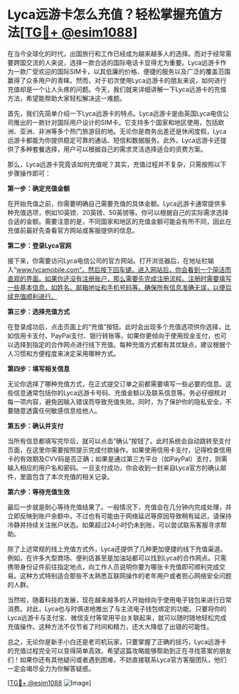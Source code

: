 # Lyca远游卡怎么充值？轻松掌握充值方法[[TG💪+ @esim1088](https://t.me/s/esim1088)]

在当今全球化的时代，出国旅行和工作已经成为越来越多人的选择。而对于经常需要跨国交流的人来说，选择一款合适的国际电话卡显得尤为重要。Lyca远游卡作为一款广受欢迎的国际SIM卡，以其低廉的价格、便捷的服务以及广泛的覆盖范围赢得了众多用户的青睐。然而，对于初次使用Lyca远游卡的朋友来说，如何进行充值却是一个让人头疼的问题。今天，我们就来详细讲解一下Lyca远游卡的充值方法，希望能帮助大家轻松解决这一难题。

首先，我们先简单介绍一下Lyca远游卡的特点。Lyca远游卡是由英国Lyca电信公司推出的一款针对国际用户设计的SIM卡。它支持多个国家和地区使用，包括欧洲、亚洲、非洲等多个热门旅游目的地。无论你是商务出差还是休闲度假，Lyca远游卡都能为你提供稳定可靠的通话、短信和数据服务。此外，Lyca远游卡还提供了多种套餐选择，用户可以根据自己的需求灵活选择适合的资费方案。

那么，Lyca远游卡究竟该如何充值呢？其实，充值过程并不复杂，只需按照以下步骤操作即可：

**第一步：确定充值金额**

在开始充值之前，你需要明确自己需要充值的具体金额。Lyca远游卡通常提供多种充值选项，例如10英镑、20英镑、50英镑等。你可以根据自己的实际需求选择合适的金额。需要注意的是，不同国家和地区的充值金额可能会有所不同，因此在充值前最好先查看官方网站或客服提供的信息。

**第二步：登录Lyca官网**

接下来，你需要访问Lyca电信公司的官方网站。打开浏览器后，在地址栏输入“www.lycamobile.com”，然后按下回车键。进入网站后，你会看到一个简洁而直观的界面。如果你还没有注册账户，那么需要先完成注册流程。注册时需要填写一些基本信息，如姓名、邮箱地址和手机号码等。确保所有信息准确无误，以便后续充值顺利进行。

**第三步：选择充值方式**

在登录成功后，点击页面上的“充值”按钮。此时会出现多个充值选项供你选择，比如信用卡支付、PayPal支付、银行转账等。如果你更倾向于使用现金支付，也可以选择到指定的合作网点进行线下充值。每种充值方式都有其优缺点，建议根据个人习惯和方便程度来决定采用哪种方式。

**第四步：填写相关信息**

无论你选择了哪种充值方式，在正式提交订单之前都需要填写一些必要的信息。这些信息通常包括你的Lyca远游卡号码、充值金额以及联系信息等。务必仔细核对每一项内容，避免因输入错误而导致充值失败。同时，为了保护你的隐私安全，不要随意透露任何敏感信息给他人。

**第五步：确认并支付**

当所有信息都填写完毕后，就可以点击“确认”按钮了。此时系统会自动跳转至支付页面，在这里你需要按照提示完成付款操作。如果使用信用卡支付，记得检查信用卡的有效期及CVV码是否正确；如果是通过第三方平台（如PayPal）支付，则需输入相应的用户名和密码。一旦支付成功，你会收到一封来自Lyca官方的确认邮件，里面包含了本次充值的相关记录。

**第六步：等待充值生效**

最后一步就是耐心等待充值结果了。一般情况下，充值会在几分钟内完成处理，并立即反映到账户余额中。不过也有可能由于网络延迟等原因导致稍有延迟，请保持冷静并持续关注账户状态。如果超过24小时仍未到账，可以尝试联系客服寻求帮助。

除了上述常规的线上充值方式外，Lyca还提供了几种更加便捷的线下充值渠道。例如，在许多大型商场、便利店甚至是加油站都可以找到Lyca的合作网点。只需携带身份证件前往指定地点，向工作人员说明你要为哪张卡充值即可顺利完成交易。这种方式特别适合那些不太熟悉互联网操作的老年用户或者担心网络安全问题的人群。

当然啦，随着科技的发展，现在越来越多的人开始倾向于使用电子钱包来进行日常消费。对此，Lyca也与时俱进地推出了与主流电子钱包绑定的功能。只要将你的Lyca远游卡与支付宝、微信支付等常用平台关联起来，就可以随时随地轻松完成充值操作。这种方法不仅节省了时间和精力，还大大降低了出错的可能性。

总之，无论你是新手小白还是老司机玩家，只要掌握了正确的技巧，Lyca远游卡的充值过程完全可以变得简单高效。希望这篇攻略能够帮助到正在寻找答案的朋友们！如果你还有其他疑问或者遇到困难，不妨直接联系Lyca官方客服团队，他们一定会竭尽全力为你解答疑惑。

[[TG💪+ @esim1088](https://t.me/s/esim1088) ![Image](https://i.postimg.cc/4NQfJmqS/Snipaste-2025-05-13-00-14-12.png)]